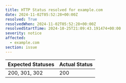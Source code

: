 ```yaml
---
title: HTTP Status resolved for example.com
date: 2024-11-02T05:52:28+00:00Z
resolved: True
resolvedWhen: 2024-11-02T05:52:28+00:00Z
resolvedStartTime: 2024-10-25T21:09:43.191474+00:00
severity: notice
affected:
  - example.com
section: issue
---
```


| Expected Statuses | Actual Status  |
|-------------------|----------------|
| 200, 301, 302 | 200 |
